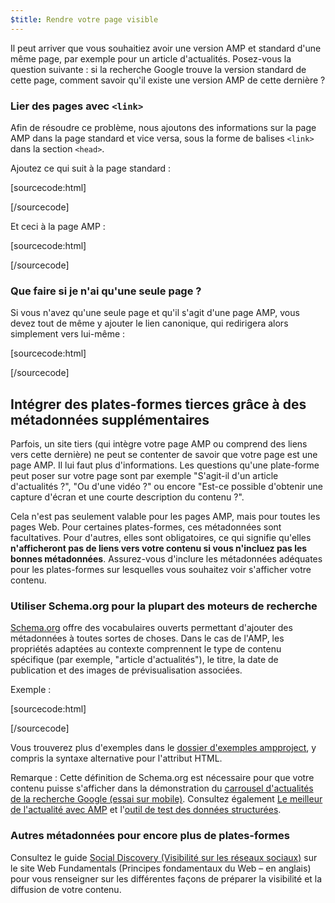 ```yaml
---
$title: Rendre votre page visible
---
```


Il peut arriver que vous souhaitiez avoir une version AMP et standard d'une même page, par exemple pour un article d'actualités. Posez-vous la question suivante : si la recherche Google trouve la version standard de cette page, comment savoir qu'il existe une version AMP de cette dernière ?

### Lier des pages avec `<link>`

Afin de résoudre ce problème, nous ajoutons des informations sur la page AMP dans la page standard et vice versa, sous la forme de balises `<link>` dans la section `<head>`.

Ajoutez ce qui suit à la page standard :

[sourcecode:html]
<link rel="amphtml" href="https://www.example.com/url/to/amp/document.html">
[/sourcecode]

Et ceci à la page AMP :

[sourcecode:html]
<link rel="canonical" href="https://www.example.com/url/to/full/document.html">
[/sourcecode]

### Que faire si je n'ai qu'une seule page ?

Si vous n'avez qu'une seule page et qu'il s'agit d'une page AMP, vous devez tout de même y ajouter le lien canonique, qui redirigera alors simplement vers lui-même :

[sourcecode:html]
<link rel="canonical" href="https://www.example.com/url/to/amp/document.html">
[/sourcecode]

## Intégrer des plates-formes tierces grâce à des métadonnées supplémentaires <a name="integrate-with-third-party-platforms-through-additional-metadata"></a>

Parfois, un site tiers (qui intègre votre page AMP ou comprend des liens vers cette dernière) ne peut se contenter de savoir que votre page est une page AMP. Il lui faut plus d'informations. Les questions qu'une plate-forme peut poser sur votre page sont par exemple "S'agit-il d'un article d'actualités ?", "Ou d'une vidéo ?" ou encore "Est-ce possible d'obtenir une capture d'écran et une courte description du contenu ?".

Cela n'est pas seulement valable pour les pages AMP, mais pour toutes les pages Web. Pour certaines plates-formes, ces métadonnées sont facultatives. Pour d'autres, elles sont obligatoires, ce qui signifie qu'elles **n'afficheront pas de liens vers votre contenu si vous n'incluez pas les bonnes métadonnées**. Assurez-vous d'inclure les métadonnées adéquates pour les plates-formes sur lesquelles vous souhaitez voir s'afficher votre contenu.

### Utiliser Schema.org pour la plupart des moteurs de recherche

[Schema.org](http://schema.org/) offre des vocabulaires ouverts permettant d'ajouter des métadonnées à toutes sortes de choses. Dans le cas de l'AMP, les propriétés adaptées au contexte comprennent le type de contenu spécifique (par exemple, "article d'actualités"), le titre, la date de publication et des images de prévisualisation associées.

Exemple :

[sourcecode:html]
<script type="application/ld+json">
  {
    "@context": "http://schema.org",
    "@type": "NewsArticle",
    "mainEntityOfPage": "http://cdn.ampproject.org/article-metadata.html",
    "headline": "Lorem Ipsum",
    "datePublished": "1907-05-05T12:02:41Z",
    "dateModified": "1907-05-05T12:02:41Z",
    "description": "The Catiline Orations continue to beguile engineers and designers alike -- but can it stand the test of time?",
    "author": {
      "@type": "Person",
      "name": "Jordan M Adler"
    },
    "publisher": {
      "@type": "Organization",
      "name": "Google",
      "logo": {
        "@type": "ImageObject",
        "url": "http://cdn.ampproject.org/logo.jpg",
        "width": 600,
        "height": 60
      }
    },
    "image": {
      "@type": "ImageObject",
      "url": "http://cdn.ampproject.org/leader.jpg",
      "height": 2000,
      "width": 800
    }
  }
</script>
[/sourcecode]

Vous trouverez plus d'exemples dans le [dossier d'exemples ampproject](https://github.com/ampproject/amphtml/tree/master/examples/metadata-examples), y compris la syntaxe alternative pour l'attribut HTML.

Remarque : Cette définition de Schema.org est nécessaire pour que votre contenu puisse s'afficher dans la démonstration du [carrousel d'actualités de la recherche Google (essai sur mobile)](https://g.co/ampdemo).
Consultez également [Le meilleur de l'actualité avec AMP](https://developers.google.com/structured-data/carousels/top-stories) et l'[outil de test des données structurées](https://developers.google.com/structured-data/testing-tool/).

### Autres métadonnées pour encore plus de plates-formes

Consultez le guide [Social Discovery (Visibilité sur les réseaux sociaux)](https://developers.google.com/web/fundamentals/discovery-and-monetization/social-discovery/) sur le site Web Fundamentals (Principes fondamentaux du Web – en anglais) pour vous renseigner sur les différentes façons de préparer la visibilité et la diffusion de votre contenu.
